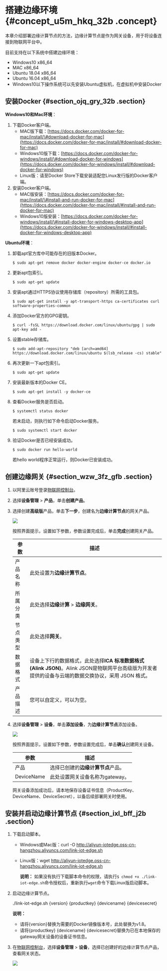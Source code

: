 # 搭建边缘环境 {#concept_u5m_hkq_32b .concept}

本章介绍部署边缘计算节点的方法，边缘计算节点是作为网关设备，用于将设备连接到物联网平台中。

目前支持在以下系统中搭建边缘环境：

-   Windows10 x86\_64
-   MAC x86\_64
-   Ubuntu 18.04 x86\_64
-   Ubuntu 16.04 x86\_64
-   Windows10以下操作系统可以先安装Ubuntu虚拟机，在虚拟机中安装Docker

## 安装Docker {#section_ojq_gry_32b .section}

**Windows10和Mac环境**：

1.  下载Docker客户端。
    -   MAC版下载：[https://docs.docker.com/docker-for-mac/install/\#download-docker-for-mac](https://docs.docker.com/docker-for-mac/install/#download-docker-for-mac)
    -   Windows10版下载：[https://docs.docker.com/docker-for-windows/install/\#download-docker-for-windows](https://docs.docker.com/docker-for-windows/install/#download-docker-for-windows)
    -   Linux版：请至Docker Store下载安装适配您Linux发行版的Docker客户端。
2.  安装Docker客户端。
    -   MAC版安装：[https://docs.docker.com/docker-for-mac/install/\#install-and-run-docker-for-mac](https://docs.docker.com/docker-for-mac/install/#install-and-run-docker-for-mac)
    -   Windows10版安装：[https://docs.docker.com/docker-for-windows/install/\#install-docker-for-windows-desktop-app](https://docs.docker.com/docker-for-windows/install/#install-docker-for-windows-desktop-app)

**Ubuntu环境**：

1.  卸载apt官方库中可能存在的旧版本Docker。

    `$ sudo apt-get remove docker docker-engine docker-ce docker.io`

2.  更新apt包索引。

    `$ sudo apt-get update`

3.  安装apt通过HTTPS协议使用存储库（repository）所需的工具包。

    `$ sudo apt-get install -y apt-transport-https ca-certificates curl software-properties-common`

4.  添加Docker官方的GPG密钥。

    `$ curl -fsSL https://download.docker.com/linux/ubuntu/gpg | sudo apt-key add -`

5.  设置stable存储库。

    `$ sudo add-apt-repository "deb [arch=amd64] https://download.docker.com/linux/ubuntu $(lsb_release -cs) stable"`

6.  再次更新一下apt包索引。

    `$ sudo apt-get update`

7.  安装最新版本的Docker CE。

    `$ sudo apt-get install -y docker-ce`

8.  查看Docker服务是否启动。

    `$ systemctl status docker`

    若未启动，则执行如下命令启动Docker服务。

    `$ sudo systemctl start docker`

9.  验证Docker是否已经安装成功。

    `$ sudo docker run hello-world`

    若hello world程序正常运行，则Docker已安装成功。


## 创建边缘网关 {#section_wzw_3fz_gfb .section}

1.  以阿里云账号登录[物联网控制台](http://iot.console.aliyun.com/)。
2.  选择**设备管理** \> **产品**，单击**创建产品**。
3.  选择创建**高级版**产品，单击**下一步**，创建名为**边缘计算节点**的网关产品。

    ![](http://static-aliyun-doc.oss-cn-hangzhou.aliyuncs.com/assets/img/15286/15450099056712_zh-CN.png)

    按照界面提示，设置如下参数，参数设置完成后，单击**完成**创建网关产品。

    |参数|描述|
    |--|--|
    |产品名称|此处设置为**边缘计算节点**。|
    |所属分类|此处选择**边缘计算** \> **边缘网关**。|
    |节点类型|此处选择**网关**。|
    |数据格式|设备上下行的数据格式，此处选择**ICA 标准数据格式 \(Alink JSON\)**。Alink JSON是物联网平台高级版为开发者提供的设备与云端的数据交换协议，采用 JSON 格式。|
    |产品描述|您可以自定义，可以为空。|

4.  选择**设备管理** \> **设备**，单击**添加设备**，为**边缘计算节点**添加设备。

    ![](http://static-aliyun-doc.oss-cn-hangzhou.aliyuncs.com/assets/img/15286/15450099056713_zh-CN.png)

    按照界面提示，设置如下参数，参数设置完成后，单击**确认**创建网关设备。

    |参数|描述|
    |--|--|
    |产品|选择已创建的**边缘计算节点**产品。|
    |DeviceName|此处设置网关设备名称为gateway。|

    网关设备添加成功后，请本地保存设备证书信息（ProductKey、DeviceName、DeviceSecret），以备后续部署网关时使用。


## 安装并启动边缘计算节点 {#section_ixl_bff_j2b .section}

1.  下载启动脚本。
    -   Windows或Mac版：curl -O http://aliyun-iotedge.oss-cn-hangzhou.aliyuncs.com/link-iot-edge.sh
    -   Linux版：wget http://aliyun-iotedge.oss-cn-hangzhou.aliyuncs.com/link-iot-edge.sh

        **说明：** 如果没有执行下载脚本命令的权限，请执行`$ chmod +x ./link-iot-edge.sh`命令授权后，重新执行`wget`命令下载Linux版启动脚本。

2.  启动边缘计算节点。

    ./link-iot-edge.sh \{version\} \{productkey\} \{devicename\} \{devicesecret\}

    **说明：** 

    -   请将\{version\}替换为需要的Docker镜像版本号，此处替换为v1.8。
    -   请将\{productkey\} \{devicename\} \{devicesecret\}替换为已在本地保存的gateway网关设备的设备证书信息。
3.  在[物联网控制台](http://iot.console.aliyun.com/)，选择**设备管理** \> **设备**，选择已创建好的边缘计算节点产品，查看网关状态。

    ![](http://static-aliyun-doc.oss-cn-hangzhou.aliyuncs.com/assets/img/15286/15450099056743_zh-CN.png)



